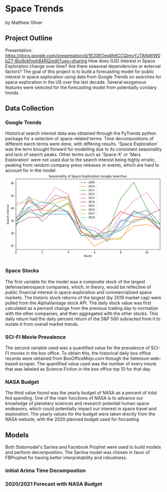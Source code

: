 # Space Trends
by Matthew Oliver

## Project Outline
Presentation: https://docs.google.com/presentation/d/1E20EOmdIhKCCQjmyYJTAfbWW0bZ7-Bio9ckfyph84RQ/edit?usp=sharing
How does (US) Interest in Space Exploration change over time? 
Are there seasonal dependencies or external factors?
The goal of this project is to build a forecasting model for public interest in space exploration using data from Google Trends on searches for space exploration in the US over the last decade. Several exogenous features were selected for the forecasting model from potentially corolary trends.

## Data Collection
### Google Trends
Historical search interest data was obtained through the PyTrends python package for a selection of space-related terms. Time decompositions of different earch terms were done, with differing results. 'Space Exploration' was the term brought forward for modelling due to its consistent seasonality and lack of search peaks. Other terms such as 'Space-X' or 'Mars Exploration' were not used due to the search interest being highly erratic, peaking from random company press releases or events, which are hard to account for in the model.
![space_exp](images/seasonal_space_exp.png)

### Space Stocks
The first variable for the model was a compostie stock of the largest defense/aerospace companies, which, in theory, would be reflective of public financial interest in space exploration and commercialized space markets. The historic stock returns of the largest (by 2019 market cap) were pulled from the AlphaVantage stock API. The daily stock value was first calculated as a percent change from the previous trading day to normalize with the other companies, and then aggregated with the other stocks. This daily return had the daily percent return of the S&P 500 subracted from it to isolate it from overall market trends. 

### SCI-FI Movie Prevalence
The second variable used was a quantified value for the prevalence of SCI-FI movies in the box office. To obtain this, the historical daily box office records were obtained from BoxOfficeMojo.com through the Selenium web-based scraper. The quantified value used was the number of every movie that was labeled as Science Fiction in the box office top 10 for that day. 

### NASA Budget
The third value found was the yearly budget of NASA as a percent of total fed spending. One of the main functions of NASA is to advance our knowledge of planetary sciences and research potential human space endeavors, which could potentially impact our interest in space travel and exploration. The yearly values for the budget were taken drectly from the NASA website, with the 2020 planned budget used for forcasting

## Models
Both Statsmodel's Sarima and Facebook Prophet were used to build models and perform decomposition. The Sarima model was chosen in favor of FBProphet for having better interpretability and robustness. 

### initial Arima Time Decompostion

### 2020/2021 Forecast with NASA Budget
